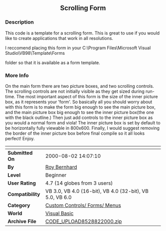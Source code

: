﻿<div align="center">

## Scrolling Form


</div>

### Description

This code is a template for a scrolling form. This is great to use if you would like to create applications that work in all resolutions.

I reccomend placing this form in your C:\Program Files\Microsoft Visual Studio\VB98\Template\Forms

folder so that it is available as a form template.
 
### More Info
 
On the main form there are two picture boxes, and two scrolling controls. The scrolling controls are not initially visible as they get sized during run-time. The most important aspect of this form is the size of the inner picture box, as it represents your 'form'. So basically all you should worry about with this form is to make the form big enough to see the main picture box, and the main picture box big enough to see the inner picture box(the one with the black outline.) Then just add controls to the inner picture box as you would a normal form and viola! The inner picture box is set by default to be horizontally fully viewable in 800x600. Finally, I would suggest removing the border of the inner picture box before final compile so it all looks perfect! Enjoy.


<span>             |<span>
---                |---
**Submitted On**   |2000-08-02 14:07:10
**By**             |[Roy Bernhard](https://github.com/Planet-Source-Code/PSCIndex/blob/master/ByAuthor/roy-bernhard.md)
**Level**          |Beginner
**User Rating**    |4.7 (14 globes from 3 users)
**Compatibility**  |VB 3\.0, VB 4\.0 \(16\-bit\), VB 4\.0 \(32\-bit\), VB 5\.0, VB 6\.0
**Category**       |[Custom Controls/ Forms/  Menus](https://github.com/Planet-Source-Code/PSCIndex/blob/master/ByCategory/custom-controls-forms-menus__1-4.md)
**World**          |[Visual Basic](https://github.com/Planet-Source-Code/PSCIndex/blob/master/ByWorld/visual-basic.md)
**Archive File**   |[CODE\_UPLOAD8528822000\.zip](https://github.com/Planet-Source-Code/roy-bernhard-scrolling-form__1-10331/archive/master.zip)








